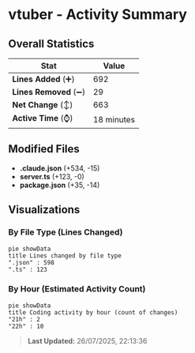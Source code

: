 # vtuber - Activity Summary 

## Overall Statistics

| Stat                   | Value                                                             |
| ---------------------- | ----------------------------------------------------------------- |
| **Lines Added** (➕)   | 692                                          |
| **Lines Removed** (➖) | 29                                        |
| **Net Change** (↕)    | 663                |
| **Active Time** (⌚)   | 18 minutes |


## Modified Files
- **.claude.json** (+534, -15)
- **server.ts** (+123, -0)
- **package.json** (+35, -14)

## Visualizations

### By File Type (Lines Changed)

```mermaid
pie showData
title Lines changed by file type
".json" : 598
".ts" : 123
```

### By Hour (Estimated Activity Count)

```mermaid
pie showData
title Coding activity by hour (count of changes)
"21h" : 2
"22h" : 10
```


> **Last Updated:** 26/07/2025, 22:13:36
